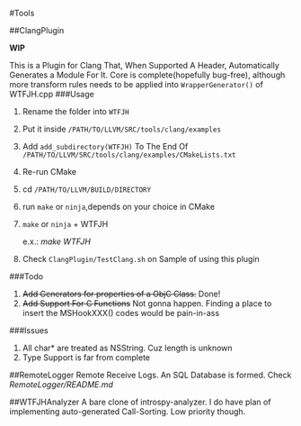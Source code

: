 #Tools

##ClangPlugin

**WIP**

This is a Plugin for Clang That, When Supported A Header, Automatically Generates a Module For It.
Core is complete(hopefully bug-free), although more transform rules needs to be applied into `WrapperGenerator()` of WTFJH.cpp
###Usage
1.	Rename the folder into `WTFJH`
2.	Put it inside `/PATH/TO/LLVM/SRC/tools/clang/examples`
3.	Add `add_subdirectory(WTFJH)` To The End Of `/PATH/TO/LLVM/SRC/tools/clang/examples/CMakeLists.txt`
4.	Re-run CMake
5.	cd `/PATH/TO/LLVM/BUILD/DIRECTORY`
6.	run `make` or `ninja`,depends on your choice in CMake
7.	`make` or `ninja` + WTFJH

	e.x.: *make WTFJH*
8.	Check `ClangPlugin/TestClang.sh` on Sample of using this plugin

###Todo
1.	~~Add Generators for properties of a ObjC Class.~~ Done!
2.	~~Add Support For C Functions~~ Not gonna happen. Finding a place to insert the MSHookXXX() codes would be pain-in-ass

###Issues
1. All char* are treated as NSString. Cuz length is unknown
2. Type Support is far from complete


##RemoteLogger
Remote Receive Logs. An SQL Database is formed. Check *RemoteLogger/README.md*

##WTFJHAnalyzer
A bare clone of introspy-analyzer. I do have plan of implementing auto-generated Call-Sorting. Low priority though.

